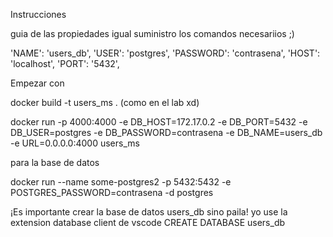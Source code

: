 Instrucciones

guia de las propiedades igual suministro los comandos necesariios ;)

'NAME': 'users_db',
        'USER': 'postgres',
        'PASSWORD': 'contrasena',
        'HOST': 'localhost',
        'PORT': '5432',


Empezar con 

docker build -t users_ms . (como en el lab xd)

docker run -p 4000:4000 -e DB_HOST=172.17.0.2 -e DB_PORT=5432 -e DB_USER=postgres -e DB_PASSWORD=contrasena -e DB_NAME=users_db -e URL=0.0.0.0:4000 users_ms 

para la base de datos 

docker run --name some-postgres2 -p 5432:5432 -e POSTGRES_PASSWORD=contrasena -d postgres

¡Es importante crear la base de datos users_db sino paila!
yo use la extension database client de vscode
CREATE DATABASE users_db